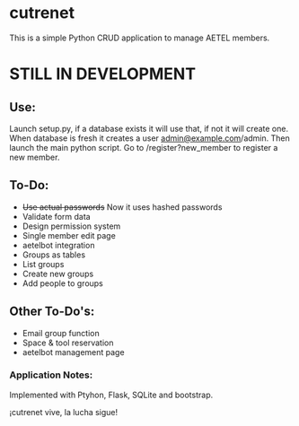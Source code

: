 # cutrenet
This is a simple Python CRUD application to manage AETEL members.

# STILL IN DEVELOPMENT

## Use:
Launch setup.py, if a database exists it will use that, if not it will create one.
When database is fresh it creates a user admin@example.com/admin.
Then launch the main python script.
Go to /register?new_member to register a new member.

## To-Do:
*  ~~Use actual passwords~~ Now it uses hashed passwords
* Validate form data
* Design permission system
* Single member edit page
* aetelbot integration
* Groups as tables
* List groups
* Create new groups
* Add people to groups


## Other To-Do's:
* Email group function
* Space & tool reservation
* aetelbot management page


### Application Notes:
Implemented with Ptyhon, Flask, SQLite and bootstrap.

¡cutrenet vive, la lucha sigue!